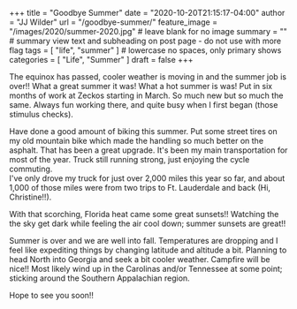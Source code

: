 +++
title = "Goodbye Summer"
date = "2020-10-20T21:15:17-04:00"
author = "JJ Wilder"
url = "/goodbye-summer/"
feature_image = "/images/2020/summer-2020.jpg" # leave blank for no image
summary = "" # summary view text and subheading on post page - do not use with more flag
tags = [ "life", "summer" ] # lowercase no spaces, only primary shows
categories = [ "Life", "Summer" ]
draft = false
+++


The equinox has passed, cooler weather is moving in and the summer job is over!!<!--more-->
What a great summer it was!  What a hot summer is was!
Put in six months of work at Zeckos starting in March.  So much new but so much the same.  Always fun working there, and quite busy when I first began (those stimulus checks).

Have done a good amount of biking this summer.  Put some street tires on my old mountain bike which made the handling so much better on the asphalt.  That has been a great upgrade.
It's been my main transportation for most of the year.  Truck still running strong, just enjoying the cycle commuting.  
I've only drove my truck for just over 2,000 miles this year so far, and about 1,000 of those miles were from two trips to Ft. Lauderdale and back (Hi, Christine!!).

With that scorching, Florida heat came some great sunsets!!  Watching the the sky get dark while feeling the air cool down; summer sunsets are great!!

Summer is over and we are well into fall.  Temperatures are dropping and I feel like expediting things by changing latitude and altitude a bit. 
Planning to head North into Georgia and seek a bit cooler weather.  Campfire will be nice!!
Most likely wind up in the Carolinas and/or Tennessee at some point; sticking around the Southern Appalachian region.

Hope to see you soon!!